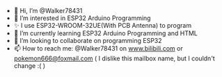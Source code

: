 - 👋 Hi, I’m @Walker78431
- 👀 I’m interested in ESP32 Arduino Programming
- ✨ I use ESP32-WROOM-32UE(With PCB Antenna) to program
- 🌱 I’m currently learning ESP32 Arduino Programming and HTML
- 💞️ I’m looking to collaborate on programming ESP32
- 📫 How to reach me: @Walker78431 on www.bilibili.com or pokemon666@foxmail.com ( I dislike this mailbox name, but I couldn't change :( )

<!---
Walker78431/Walker78431 is a ✨ special ✨ repository because its `README.md` (this file) appears on your GitHub profile.
You can click the Preview link to take a look at your changes.
--->
